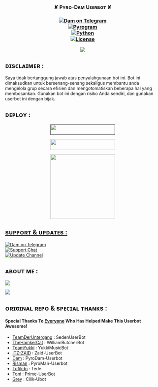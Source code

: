 
<h3 align="center">✘ Pʏʀᴏ-Dᴀᴍ Uꜱᴇʀʙᴏᴛ ✘<h3 align="center">

<p align="center">
<a href="https://t.me/xflsdam"> <img src="https://img.shields.io/badge/Dam-Devs-blue?&logo=telegram" alt="Dam on Telegram" /> </a><br>
<a href="https://docs.pyrogram.dev"> <img src="https://img.shields.io/badge/Pyrogram-2.0.51-red?&style=flat-round&logo=github" alt="Pyrogram" /> </a><br>
<a href="https://docs.python.org"> <img src="https://img.shields.io/badge/Python-3.9.6-purple?&style=flat-round&logo=python" alt="Python" /> </a><br>
<a href="https://github.com/damsyx/blob/main/LICENSE"> <img src="https://img.shields.io/badge/License-GPLv3-blue.svg" alt="License" /> </a>
    </p>

![](https://telegra.ph/file/2b48ebf6e8db4825a7676.jpg)

## ᴅɪsᴄʟᴀɪᴍᴇʀ :

Saya tidak bertanggung jawab atas penyalahgunaan bot ini.
Bot ini dimaksudkan untuk bersenang-senang sekaligus membantu anda
mengelola grup secara efisien dan mengotomatiskan beberapa hal yang membosankan.
Gunakan bot ini dengan risiko Anda sendiri, dan gunakan userbot ini dengan bijak.
    

## ᴅᴇᴘʟᴏʏ :

<p align="center"><a href=""> <img 
src="https://img.shields.io/badge/Deploy%20To%20Bot%20Heroku-blue?style=flat&logo=heroku" width="210" height="34.45" /></a></p>

<p align="center"><a href="https://dashboard.heroku.com/new?template=https://github.com/damsyx/Dam-Ubot/tree/main"> <img 
src="https://img.shields.io/badge/Deploy%20To%20Heroku-purple?style=flat&logo=heroku" width="210" height="34.45" /></a></p>

<p align="center"><a href="https://t.me/ZetsuStringBot"><img src="https://img.shields.io/badge/Generate%20String%20Session-blue?style=for-the-flat&logo=telegram" width="210" height"34.45" /</a></p>


## sᴜᴘᴘᴏʀᴛ & ᴜᴘᴅᴀᴛᴇs :
<p>
<a href="https://t.me/xflsdam"> <img src="https://img.shields.io/badge/Dam-blue?&logo=telegram" alt="Dam on Telegram" /> </a><br>
<a href="https://t.me/damprivateroom"> <img src="https://img.shields.io/badge/Support-Chat-blue?&logo=telegram" alt="Support Chat" /> </a><br>
<a href="https://t.me/diarydam"> <img src="https://img.shields.io/badge/Update-Channel-blue?&logo=telegram" alt="Update Channel" /> </a><br>

## ᴀʙᴏᴜᴛ ᴍᴇ :
<p align="left">
<a href="https://github.com/damsyx"><img src="https://img.shields.io/badge/GitHub-Follow%20GitHub-inactive.svg?style=for-the-badge&logo=github"></a>
</p>
<p align="left">
<a href="https://instagram.com/dambud_"><img src="https://img.shields.io/badge/Instagram-Follow-important.svg?style=for-the-badge&logo=instagram"></a>

## ᴏʀɪɢɪɴᴀʟ ʀᴇᴘᴏ & sᴘᴇᴄɪᴀʟ ᴛʜᴀɴᴋs :

#### Special Thanks To [Everyone](https://github.com/damsyx/PyroDam/graphs/contributors) Who Has Helped Make This Userbot Awesome!
-  [TeamDerUntergang](https://github.com/TeamDerUntergang/Telegram-SedenUserBot) : SedenUserBot
-  [TheHamkerCat](https://github.com/TheHamkerCat/WilliamButcherBot) : WilliamButcherBot
-  [TeamYukki](https://github.com/TeamYukki/YukkiMusicBot) : YukkiMusicBot
-  [ITZ-ZAID](https://github.com/ITZ-ZAID) : Zaid-UserBot
-  [Dam](https://github.com/damsyx) : PyroDam-Userbot 
-  [Risman](https://github.com/mrismanaziz) : PyroMan-Userbot
-  [Tofikdn](https://github.com/tofikdn) : Tede
-  [Toni](https://github.com/Toni880) : Prime-UserBot
-  [Grey](https://github.com/grey423) : Cilik-Ubot
